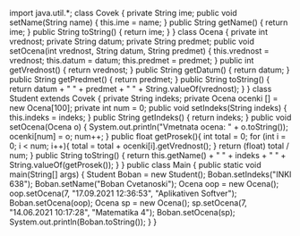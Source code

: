 import java.util.*;
class Covek {
    private String ime;
    public void setName(String name) { this.ime = name; }
    public String getName() { return ime; }
    public String toString() { return ime; }
}
class Ocena {
    private int vrednost;
    private String datum;
    private String predmet;
    public void setOcena(int vrednost, String datum, String predmet) {
        this.vrednost = vrednost;
        this.datum = datum;
        this.predmet = predmet;
    }
    public int getVrednost() { return vrednost; }
    public String getDatum() { return datum; }
    public String getPredmet() { return predmet; }
    public String toString() {
        return datum + " " + predmet + " " + String.valueOf(vrednost);
    }
}
class Student extends Covek {
    private String indeks;
    private Ocena ocenki [] = new Ocena[100];
    private int num = 0;
    public void setIndeks(String indeks) { this.indeks = indeks; }
    public String getIndeks() { return indeks; }
    public void setOcena(Ocena o) {
        System.out.println("Vmetnata ocena: " + o.toString());
        ocenki[num] = o;
        num++;
    }
    public float getProsek(){
        int total = 0;
        for (int i = 0; i < num; i++){
            total = total + ocenki[i].getVrednost();
        }
        return (float) total / num;
    }
    public String toString() {
        return this.getName() + " " + indeks + " " + String.valueOf(getProsek());
    }
}
public class Main
{
    public static void main(String[] args) {
        Student Boban = new Student();
        Boban.setIndeks("INKI 638");
        Boban.setName("Boban Cvetanoski");
        Ocena oop = new Ocena();
        oop.setOcena(7, "17.09.2021 12:36:53", "Aplikativen Softver");
        Boban.setOcena(oop);
        Ocena sp = new Ocena();
        sp.setOcena(7, "14.06.2021 10:17:28", "Matematika 4");
        Boban.setOcena(sp);
        System.out.println(Boban.toString());
    }
}
